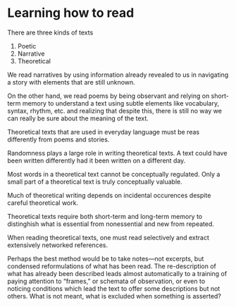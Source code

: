 # Learning how to read

There are three kinds of texts

1. Poetic
2. Narrative
3. Theoretical

We read narratives by using information already revealed to us in navigating a story with elements that are still unknown.

On the other hand, we read poems by being observant and relying on short-term memory to understand a text using subtle elements like vocabulary, syntax, rhythm, etc. and realizing that despite this, there is still no way we can really be sure about the meaning of the text.

Theoretical texts that are used in everyday language must be reas differently from poems and stories.

Randomness plays a large role in writing theoretical texts. A text could have been written differently had it been written on a different day.

Most words in a theoretical text cannot be conceptually regulated. Only a small part of a theoretical text is truly conceptually valuable.

Much of theoretical writing depends on incidental occurences despite careful theoretical work.

Theoretical texts require both short-term and long-term memory to distinghish what is essential from nonessential and new from repeated.

When reading theoretical texts, one must read selectively and extract extensively networked references.

Perhaps the best method would be to take notes—not excerpts, but condensed reformulations of what has been read. The re-description of what has already been described leads almost automatically to a training of paying attention to “frames,” or schemata of observation, or even to noticing conditions which lead the text to offer some descriptions but not others. What is not meant, what is excluded when something is asserted?

